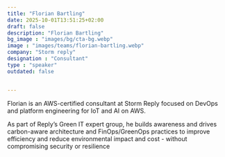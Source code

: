 ```yaml
---
title: "Florian Bartling"
date: 2025-10-01T13:51:25+02:00
draft: false
description: "Florian Bartling"
bg_image : "images/bg/cta-bg.webp"
image : "images/teams/florian-bartling.webp"
company: "Storm reply"
designation : "Consultant"
type : "speaker"
outdated: false


---
```


Florian is an AWS-certified consultant at Storm Reply focused on DevOps and platform engineering for IoT and AI on AWS. 

As part of Reply’s Green IT expert group, he builds awareness and drives carbon-aware architecture and FinOps/GreenOps practices to improve efficiency and reduce environmental impact and cost - without compromising security or resilience
